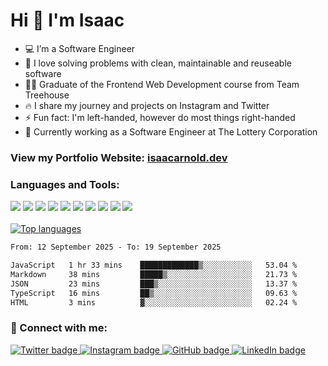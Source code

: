 <!--
**IsaacArnold/IsaacArnold** is a ✨ _special_ ✨ repository because its `README.md` (this file) appears on your GitHub profile.

Here are some ideas to get you started:

- 🔭 I’m currently working on ...
- 🌱 I’m currently learning ...
- 👯 I’m looking to collaborate on ...
- 🤔 I’m looking for help with ...
- 💬 Ask me about ...
- 📫 How to reach me: ...
- 😄 Pronouns: ...
- ⚡ Fun fact: ...
-->
<div align="left">
<h1>Hi 👋 I'm Isaac</h1>
  <ul align="left" >
    <li align="left">💻  I’m a Software Engineer</li>
    <li align="left">🧱  I love solving problems with clean, maintainable and reuseable software</li>
    <li align="left">👨‍🎓  Graduate of the Frontend Web Development course from Team Treehouse</li>
    <li align="left">🔥  I share my journey and projects on Instagram and Twitter</li>
    <li align="left">⚡  Fun fact: I'm left-handed, however do most things right-handed</li>
    <li align="left">💼  Currently working as a Software Engineer at The Lottery Corporation</li>
  </ul>
    
###  View my Portfolio Website: [isaacarnold.dev](https://isaacarnold.dev/)

### Languages and Tools:

![](https://img.shields.io/badge/HTML5-E34F26?style=for-the-badge&logo=html5&logoColor=white)
![](https://img.shields.io/badge/CSS3-1572B6?style=for-the-badge&logo=css3&logoColor=white)
![](https://img.shields.io/badge/SCSS-CC6699?style=for-the-badge&logo=sass&logoColor=white)
![](https://img.shields.io/badge/StyledComponents-DB7093?style=for-the-badge&logo=styledcomponents&logoColor=white)
![](https://img.shields.io/badge/JavaScript-323330?style=for-the-badge&logo=javascript&logoColor=F7DF1E)
![](https://img.shields.io/badge/React-20232A?style=for-the-badge&logo=react&logoColor=61DAFB)
![](https://img.shields.io/badge/Gatsby-663399?style=for-the-badge&logo=gatsby&logoColor=white)
![](https://img.shields.io/badge/TypeScript-3178C6?style=for-the-badge&logo=TypeScript&logoColor=white)
![](https://img.shields.io/badge/Redux-764ABC?style=for-the-badge&logo=Redux&logoColor=white)
![](https://img.shields.io/badge/Hyper-000000?style=for-the-badge&logo=hyper&logoColor=white)
<br/>
<br/>
<a href="https://github.com/IsaacArnold">
<img align="center" src="https://github-readme-stats.vercel.app/api/top-langs/?username=IsaacArnold&layout=compact&theme=react" alt="Top languages" />
</a>
  
<!--START_SECTION:waka-->

```txt
From: 12 September 2025 - To: 19 September 2025

JavaScript   1 hr 33 mins    █████████████▒░░░░░░░░░░░   53.04 %
Markdown     38 mins         █████▒░░░░░░░░░░░░░░░░░░░   21.73 %
JSON         23 mins         ███▒░░░░░░░░░░░░░░░░░░░░░   13.37 %
TypeScript   16 mins         ██▒░░░░░░░░░░░░░░░░░░░░░░   09.63 %
HTML         3 mins          ▓░░░░░░░░░░░░░░░░░░░░░░░░   02.24 %
```

<!--END_SECTION:waka-->

### 🔗 Connect with me:

<a href="https://twitter.com/isaac_codes">
  <img src="https://img.shields.io/badge/Twitter-1DA1F2?style=for-the-badge&logo=twitter&logoColor=white" alt="Twitter badge">
</a>

<a href="https://www.instagram.com/isaac.codes/">
  <img src="https://img.shields.io/badge/Instagram-E4405F?style=for-the-badge&logo=instagram&logoColor=white" alt="Instagram badge">
</a>

<a href="https://github.com/IsaacArnold">
  <img src="https://img.shields.io/badge/GitHub-100000?style=for-the-badge&logo=github&logoColor=white" alt="GitHub badge">
</a>

<a href="https://www.linkedin.com/in/isaac-arnold-64b54279/">
  <img src="https://img.shields.io/badge/LinkedIn-0077B5?style=for-the-badge&logo=linkedin&logoColor=white" alt="LinkedIn badge">
</a>

</div>

